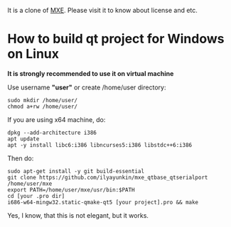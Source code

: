 It is a clone of [MXE](https://github.com/mxe/mxe). Please visit it to know about license and etc.

# How to build qt project for Windows on Linux

**It is strongly recommended to use it on virtual machine**

Use username **"user"** or create /home/user directory:
```
sudo mkdir /home/user/
chmod a+rw /home/user/
```

If you are using x64 machine, do:
```
dpkg --add-architecture i386
apt update
apt -y install libc6:i386 libncurses5:i386 libstdc++6:i386
```

Then do:
```
sudo apt-get install -y git build-essential
git clone https://github.com/ilyayunkin/mxe_qtbase_qtserialport /home/user/mxe
export PATH=/home/user/mxe/usr/bin:$PATH
cd [your .pro dir]
i686-w64-mingw32.static-qmake-qt5 [your project].pro && make
```

Yes, I know, that this is not elegant, but it works.
